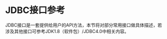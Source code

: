 # JDBC接口参考<a name="ZH-CN_TOPIC_0244721232"></a>

JDBC接口是一套提供给用户的API方法，本节将对部分常用接口做具体描述，若涉及其他接口可参考JDK1.8（软件包）/JDBC4.0中相关内容。